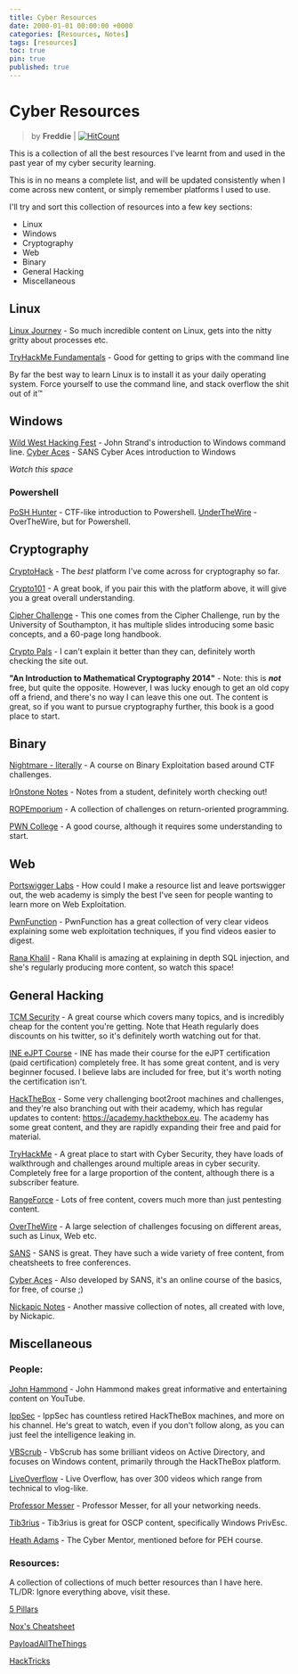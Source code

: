 ```yaml
---
title: Cyber Resources
date: 2000-01-01 00:00:00 +0000
categories: [Resources, Notes]
tags: [resources]
toc: true
pin: true
published: true
---
```



# Cyber Resources
> by **Freddie** | [![HitCount](http://hits.dwyl.com/Fr3dd1e/Fr3dd1egithubio/resources.svg?style=flat-square)](http://hits.dwyl.com/Fr3dd1e/Fr3dd1egithubio/resources)


This is a collection of all the best resources I've learnt from and used in the past year of my cyber security learning. 

This is in no means a complete list, and will be updated consistently when I come across new content, or simply remember platforms I used to use. 

I'll try and sort this collection of resources into a few key sections:
- Linux
- Windows
- Cryptography
- Web 
- Binary
- General Hacking
- Miscellaneous


## Linux
[Linux Journey](https://linuxjourney.com/) - So much incredible content on Linux, gets into the nitty gritty about processes etc.

[TryHackMe Fundamentals](https://tryhackme.com/module/linux-fundamentals) - Good for getting to grips with the command line

By far the best way to learn Linux is to install it as your daily operating system. 
Force yourself to use the command line, and stack overflow the shit out of it™


## Windows

[Wild West Hacking Fest](https://youtu.be/Sdz1IOQghgo) - John Strand's introduction to Windows command line.
[Cyber Aces](https://tutorials.cyberaces.org/tutorials/view/1-2-3.html) - SANS Cyber Aces introduction to Windows

*Watch this space*

### Powershell
[PoSH Hunter](https://posh-hunter.com/) - CTF-like introduction to Powershell.
[UnderTheWire](https://underthewire.tech/) - OverTheWire, but for Powershell.



## Cryptography
[CryptoHack](https://cryptohack.org/) - The *best* platform I've come across for cryptography so far.

[Crypto101](https://www.crypto101.io/) - A great book, if you pair this with the platform above, it will give you a great overall understanding.

[Cipher Challenge](https://www.cipherchallenge.org/resources-media/) - This one comes from the Cipher Challenge, run by the University of Southampton, it has multiple slides introducing some basic concepts, and a 60-page long handbook.

[Crypto Pals](https://cryptopals.com) - I can't explain it better than they can, definitely worth checking the site out.

**"An Introduction to Mathematical Cryptography 2014"** - Note: this is ***not*** free, but quite the opposite. However, I was lucky enough to get an old copy off a friend, and there's no way I can leave this one out. The content is great, so if you want to pursue cryptography further, this book is a good place to start. 



## Binary
[Nightmare - literally](https://guyinatuxedo.github.io/) - A course on Binary Exploitation based around CTF challenges. 

[Ir0nstone Notes](https://ir0nstone.gitbook.io/) - Notes from a student, definitely worth checking out!

[ROPEmporium](https://ropemporium.com/) - A collection of challenges on return-oriented programming.

[PWN College](https://pwn.college/) - A good course, although it requires some understanding to start.


## Web
[Portswigger Labs](https://portswigger.net/web-security/all-materials) - How could I make a resource list and leave portswigger out, the web academy is simply the best I've seen for people wanting to learn more on Web Exploitation.

[PwnFunction](https://www.youtube.com/watch?v=4Jk_I-cw4WE&list=PLI_rLWXMqpSl_TqX9bbisW-d7tDqcVvOJ) - PwnFunction has a great collection of very clear videos explaining some web exploitation techniques, if you find videos easier to digest.

[Rana Khalil](https://www.youtube.com/playlist?list=PLuyTk2_mYISLaZC4fVqDuW_hOk0dd5rlf) - Rana Khalil is amazing at explaining in depth SQL injection, and she's regularly producing more content, so watch this space!



## General Hacking
[TCM Security](https://academy.tcm-sec.com/p/practical-ethical-hacking-the-complete-course) - A great course which covers many topics, and is incredibly cheap for the content you're getting. Note that Heath regularly does discounts on his twitter, so it's definitely worth watching out for that.

[INE eJPT Course](https://my.ine.com/CyberSecurity/learning-paths/a223968e-3a74-45ed-884d-2d16760b8bbd/penetration-testing-student) - INE has made their course for the eJPT certification (paid certification) completely free. It has some great content, and is very beginner focused. I believe labs are included for free, but it's worth noting the certification isn't.

[HackTheBox](https://www.hackthebox.eu/) - Some very challenging boot2root machines and challenges, and they're also branching out with their academy, which has regular updates to content: https://academy.hackthebox.eu. The academy has some great content, and they are rapidly expanding their free and paid for material. 

[TryHackMe](https://tryhackme.com/) - A great place to start with Cyber Security, they have loads of walkthrough and challenges around multiple areas in cyber security. Completely free for a large proportion of the content, although there is a subscriber feature. 

[RangeForce](https://www.rangeforce.com/) - Lots of free content, covers much more than just pentesting content. 

[OverTheWire](https://overthewire.org/wargames/) - A large selection of challenges focusing on different areas, such as Linux, Web etc.

[SANS](https://www.sans.org/free) - SANS is great. They have such a wide variety of free content, from cheatsheets to free conferences. 

[Cyber Aces](https://www.cyberaces.org/) - Also developed by SANS, it's an online course of the basics, for free, of course ;)

[Nickapic Notes](https://enotes.nickapic.com/) - Another massive collection of notes, all created with love, by Nickapic.



## Miscellaneous

### People:
[John Hammond](https://www.youtube.com/channel/UCVeW9qkBjo3zosnqUbG7CFw) - John Hammond makes great informative and entertaining content on YouTube.

[IppSec](https://www.youtube.com/channel/UCa6eh7gCkpPo5XXUDfygQQA) - IppSec has countless retired HackTheBox machines, and more on his channel. He's great to watch, even if you don't follow along, as you can just feel the intelligence leaking in. 

[VBScrub](https://www.youtube.com/channel/UCpoyhjwNIWZmsiKNKpsMAQQ) - VbScrub has some brilliant videos on Active Directory, and focuses on Windows content, primarily through the HackTheBox platform. 

[LiveOverflow](https://www.youtube.com/channel/UClcE-kVhqyiHCcjYwcpfj9w) - Live Overflow, has over 300 videos which range from technical to vlog-like.

[Professor Messer](https://www.youtube.com/channel/UCkefXKtInZ9PLsoGRtml2FQ) - Professor Messer, for all your networking needs.

[Tib3rius](https://www.youtube.com/channel/UCs6dtu4e0JL-N4hVszsFpBw) - Tib3rius is great for OSCP content, specifically Windows PrivEsc.

[Heath Adams](https://www.youtube.com/channel/UC0ArlFuFYMpEewyRBzdLHiw) - The Cyber Mentor, mentioned before for PEH course. 

### Resources:
A collection of collections of much better resources than I have here. 
TL/DR: Ignore everything above, visit these.

[5 Pillars](https://dfirmadness.com/getting-into-infosec/the-five-pillars/)

[Nox's Cheatsheet](https://noxcyber.co.uk/the-cheatsheet)

[PayloadAllTheThings](https://github.com/swisskyrepo/PayloadsAllTheThings/)

[HackTricks](https://book.hacktricks.xyz/)